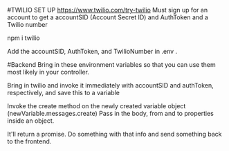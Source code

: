 #TWILIO SET UP
https://www.twilio.com/try-twilio
Must sign up for an account to get a accountSID (Account Secret ID) and AuthToken and a Twilio number

npm i twilio

Add the accountSID, AuthToken, and TwilioNumber in .env .

#Backend
Bring in these environment variables so that you can use them most likely in your controller.

Bring in twilio and invoke it immediately with accountSID and authToken, respectively, and save this to a variable 

Invoke the create method on the newly created variable object (newVariable.messages.create)
Pass in the body, from and to properties inside an object. 

It'll return a promise. Do something with that info and send something back to the frontend. 
